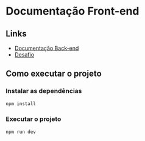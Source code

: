 # Documentação Front-end

## Links

- [Documentação Back-end](../backend/README.md)
- [Desafio](../README.md)

## Como executar o projeto

### Instalar as dependências
```bash
npm install
```


### Executar o projeto

```bash
npm run dev
```
